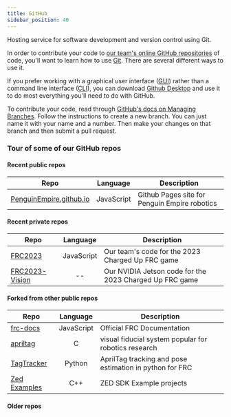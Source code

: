 ```yaml
---
title: GitHub
sidebar_position: 40
---
```

Hosting service for software development and version control using Git.

In order to contribute your code to [our team's online GitHub repositories](https://github.com/PenguinEmpire/) of code, you'll want to learn how to use [Git](https://git-scm.com/about). There are several different ways to use it. 

If you prefer working with a graphical user interface ([GUI](https://en.wikipedia.org/wiki/Graphical_user_interface)) rather than a command line interface ([CLI](https://en.wikipedia.org/wiki/Command-line_interface)), you can download [Github Desktop](https://docs.github.com/en/get-started/using-github/github-desktop) and use it to do most everything you'll need to do with GitHub.

To contribute your code, read through [GitHub's docs on Managing Branches](https://docs.github.com/en/desktop/contributing-and-collaborating-using-github-desktop/making-changes-in-a-branch/managing-branches). Follow the instructions to create a new branch. You can just name it with your name and a number. Then make your changes on that branch and then submit a pull request. 

### Tour of some of our GitHub repos

#### Recent public repos
| Repo | Language | Description |
|---|:---:|---|
| [PenguinEmpire.github.io](https://github.com/PenguinEmpire/PenguinEmpire.github.io) |  JavaScript | Github Pages site for Penguin Empire robotics |

#### Recent private repos
| Repo | Language | Description |
|---|:---:|---|
| [FRC2023](https://github.com/PenguinEmpire/FRC2023) |  JavaScript | Our team's code for the 2023 Charged Up FRC game |
| [FRC2023-Vision](https://github.com/PenguinEmpire/FRC2023-Vision) | -- | Our NVIDIA Jetson code for the 2023 Charged Up FRC game |

#### Forked from other public repos
| Repo | Language | Description |
|---|:---:|---|
| [frc-docs](https://github.com/PenguinEmpire/frc-docs) | JavaScript | Official FRC Documentation |
| [apriltag](https://github.com/PenguinEmpire/apriltag) | C | visual fiducial system popular for robotics research |
| [TagTracker](https://github.com/PenguinEmpire/TagTracker) | Python | AprilTag tracking and pose estimation in python for FRC |
| [Zed Examples](https://github.com/PenguinEmpire/zed-examples) | C++ | ZED SDK Example projects |

#### Older repos

